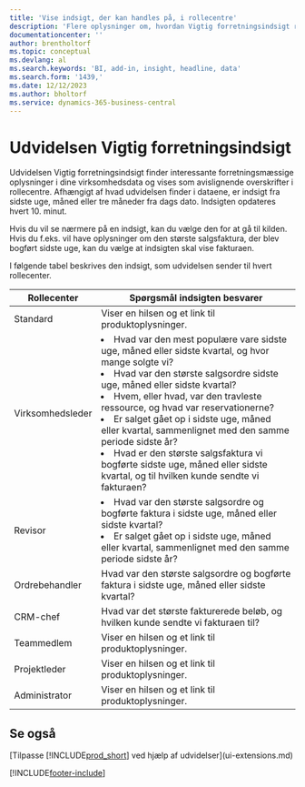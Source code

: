 ```yaml
---
title: 'Vise indsigt, der kan handles på, i rollecentre'
description: 'Flere oplysninger om, hvordan Vigtig forretningsindsigt roterer en række forretningsmæssige indsigter i rollecentre.'
documentationcenter: ''
author: brentholtorf
ms.topic: conceptual
ms.devlang: al
ms.search.keywords: 'BI, add-in, insight, headline, data'
ms.search.form: '1439,'
ms.date: 12/12/2023
ms.author: bholtorf
ms.service: dynamics-365-business-central
---
```


# <a name="the-essential-business-insights-extension"></a>Udvidelsen Vigtig forretningsindsigt

Udvidelsen Vigtig forretningsindsigt finder interessante forretningsmæssige oplysninger i dine virksomhedsdata og vises som avislignende overskrifter i rollecentre. Afhængigt af hvad udvidelsen finder i dataene, er indsigt fra sidste uge, måned eller tre måneder fra dags dato. Indsigten opdateres hvert 10. minut.  

Hvis du vil se nærmere på en indsigt, kan du vælge den for at gå til kilden. Hvis du f.eks. vil have oplysninger om den største salgsfaktura, der blev bogført sidste uge, kan du vælge at indsigten skal vise fakturaen.

I følgende tabel beskrives den indsigt, som udvidelsen sender til hvert rollecenter.

|Rollecenter|Spørgsmål indsigten besvarer|
|----|-----|
|Standard|Viser en hilsen og et link til produktoplysninger.|
|Virksomhedsleder|<li> Hvad var den mest populære vare sidste uge, måned eller sidste kvartal, og hvor mange solgte vi?<br><li> Hvad var den største salgsordre sidste uge, måned eller sidste kvartal?<br><li> Hvem, eller hvad, var den travleste ressource, og hvad var reservationerne?<br><li> Er salget gået op i sidste uge, måned eller kvartal, sammenlignet med den samme periode sidste år?<br><li> Hvad er den største salgsfaktura vi bogførte sidste uge, måned eller sidste kvartal, og til hvilken kunde sendte vi fakturaen?</li> |
|Revisor|<li> Hvad var den største salgsordre og bogførte faktura i sidste uge, måned eller sidste kvartal?<br><li> Er salget gået op i sidste uge, måned eller kvartal, sammenlignet med den samme periode sidste år? |
|Ordrebehandler| Hvad var den største salgsordre og bogførte faktura i sidste uge, måned eller sidste kvartal?|
|CRM-chef| Hvad var det største fakturerede beløb, og hvilken kunde sendte vi fakturaen til?|
|Teammedlem| Viser en hilsen og et link til produktoplysninger.|
|Projektleder| Viser en hilsen og et link til produktoplysninger.|
|Administrator| Viser en hilsen og et link til produktoplysninger.|

## <a name="see-also"></a>Se også

[Tilpasse [!INCLUDE[prod_short](includes/prod_short.md)] ved hjælp af udvidelser](ui-extensions.md)

[!INCLUDE[footer-include](includes/footer-banner.md)]
